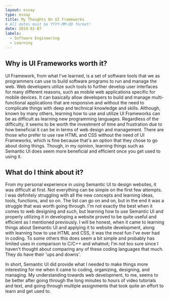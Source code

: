 ```yaml
---
layout: essay
type: essay
title: My Thoughts On UI Frameworks
# All dates must be YYYY-MM-DD format!
date: 2019-02-07
labels:
  - Software Engineering
  - Learning
---
```


## Why is UI Frameworks worth it?
UI Framework, from what I've learned, is a set of software tools that we as programmers can use to build software programs to run and manage the web. Web developers utilize such tools to further develop user interfaces for many different reasons, such as mobile web applications specific for mobile devices. It can basically allow developers to build and manage multi-functional applications that are responsive and without the need to complicate things with deep and technical knowledge and skills. Although, known by many others, learning how to use and utilize UI Frameworks can be as difficult as learning new programming languages. Regardless of the difficulty, it seems to be worth the investment of time and frustration due to how beneficial it can be in terms of web design and management. There are those who prefer to use raw HTML and CSS without the need of UI Frameworks, which is fine because that's an option that they chose to go about doing things. Though, in my opinion, learning things such as Semantic UI does seem more beneficial and efficient once you get used to using it. 

## What do I think about it?
From my personal experience in using Semantic UI to design websites, it was difficult at first. Not everything can be simple on the first few attempts. I was definitely struggling with all the new concepts and learning ideas, tools, functions, and so on. The list can go on and on, but in the end it was a struggle that was worth going through. I'm not exactly the best when it comes to web designing and such, but learning how to use Semantic UI and properly utilizing it in developing a website proved to be quite useful and efficient as I mentioned previously. I will be honest, when it came to learning things about Semantic UI and applying it to website development, along with learning how to use HTML and CSS, it was the most fun I've ever had in coding. To some others this does seem a bit simple and probably has limited uses in comparison to C/C++ and whatnot; I'm not too sure since I haven't thought about comparing any of these coding languages that much. They do have their 'ups and downs'. 

In short, Semantic UI did provide what I needed to make things more interesting for me when it came to coding, organizing, designing, and managing. My understanding towards web development, to me, seems to be better after going through the long minutes to hours of video tutorials and text, and going through multiple assignments that took quite an effort to learn and get used to. 
